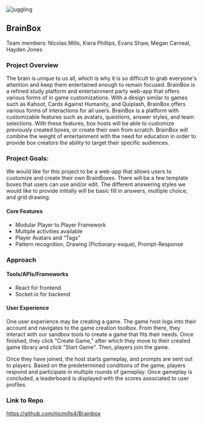 ![juggling](https://user-images.githubusercontent.com/99756445/155043891-2cd36407-831a-411e-bcad-3edcfb6bbc32.png)

## BrainBox
Team members:
Nicolas Mills, Kiera Phillips, Evans Shaw, Megan Carneal, Hayden Jones

### Project Overview

The brain is unique to us all, which is why it is so difficult to grab everyone's attention and keep them entertained enough to remain focused. BrainBox is a refined study platform and entertainment party web-app that offers various forms of in game customizations. With a design similar to games such as Kahoot, Cards Against Humanity, and Quiplash, BrainBox offers various forms of interactions for all users. BrainBox is a platform with customizable features such as avatars, questions, answer styles, and team selections. With these features, box hosts will be able to customize previously created boxes, or create their own from scratch. BrainBox will combine the weight of entertainment with the need for education in order to provide box creators the ability to target their specific audiences.

### Project Goals:
We would like for this project to be a web-app that allows users to customize and create their own BrainBoxes. There will be a few template boxes that users can use and/or edit. The different answering styles we would like to provide initially will be basic fill in answers, multiple choice, and grid drawing. 

#### Core Features
- Modular Player to Player Framework
- Multiple activities available
- Player Avatars and “Tags”
- Pattern recognition, Drawing (Pictionary-esque), Prompt-Response

### Approach
#### Tools/APIs/Frameworks
- React for frontend 
- Socket.io for backend 

#### User Experience
One user experience may be creating a game. The game host logs into their account and navigates to the game creation toolbox. From there, they interact with our sandbox tools to create a game that fits their needs. Once finished, they click "Create Game," after which they move to their created game library and click "Start Game". Then, players join the game. 

Once they have joined, the host starts gameplay, and prompts are sent out to players. Based on the predetermined conditions of the game, players respond and participate in multiple rounds of gameplay. Once gameplay is concluded, a leaderboard is displayed with the scores associated to user profiles. 

### Link to Repo
https://github.com/nicmills4/Brainbox


